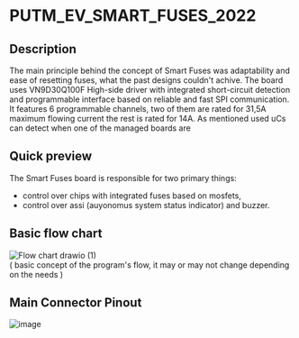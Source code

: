 # PUTM_EV_SMART_FUSES_2022

## Description
The main principle behind the concept of Smart Fuses was adaptability and ease of resetting fuses, what the past designs couldn't achive. The board uses VN9D30Q100F High-side driver with integrated short-circuit detection and programmable interface based on reliable and fast SPI communication. It features 6 programmable channels, two of them are rated for 31,5A maximum flowing current the rest is rated for 14A. As mentioned used uCs can detect when one of the managed boards are

## Quick preview
The Smart Fuses board is responsible for two primary things:
- control over chips with integrated fuses based on mosfets,
- control over assi (auyonomus system status indicator) and buzzer.

## Basic flow chart
![Flow chart drawio (1)](https://user-images.githubusercontent.com/26027009/156365645-1675d58c-cdfd-4cbe-8864-cd5e77c1c218.png) <br/>
( basic concept of the program's flow, it may or may not change depending on the needs )

## Main Connector Pinout
![image](https://user-images.githubusercontent.com/26027009/197857978-74c9a5fe-59e4-44ca-b566-75f75bcf2003.png)
